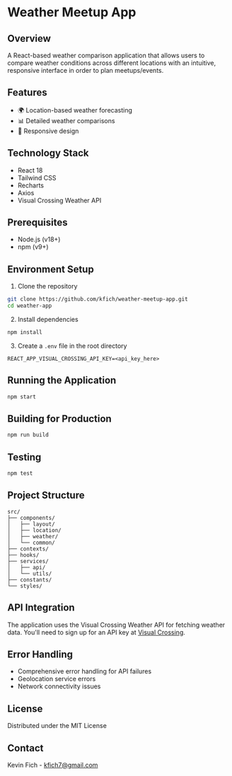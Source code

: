 # Weather Meetup App

## Overview
A React-based weather comparison application that allows users to compare weather conditions across different locations with an intuitive, responsive interface in order to plan meetups/events.

## Features
- 🌍 Location-based weather forecasting
- 📊 Detailed weather comparisons
- 📱 Responsive design

## Technology Stack
- React 18
- Tailwind CSS
- Recharts
- Axios
- Visual Crossing Weather API

## Prerequisites
- Node.js (v18+)
- npm (v9+)

## Environment Setup
1. Clone the repository
```bash
git clone https://github.com/kfich/weather-meetup-app.git
cd weather-app
```

2. Install dependencies
```bash
npm install
```

3. Create a `.env` file in the root directory
```
REACT_APP_VISUAL_CROSSING_API_KEY=<api_key_here>
```

## Running the Application
```bash
npm start
```

## Building for Production
```bash
npm run build
```

## Testing
```bash
npm test
```

## Project Structure
```
src/
├── components/
│   ├── layout/
│   ├── location/
│   ├── weather/
│   └── common/
├── contexts/
├── hooks/
├── services/
│   ├── api/
│   └── utils/
├── constants/
└── styles/
```

## API Integration
The application uses the Visual Crossing Weather API for fetching weather data. You'll need to sign up for an API key at [Visual Crossing](https://www.visualcrossing.com/).

## Error Handling
- Comprehensive error handling for API failures
- Geolocation service errors
- Network connectivity issues

## License
Distributed under the MIT License

## Contact
Kevin Fich - kfich7@gmail.com